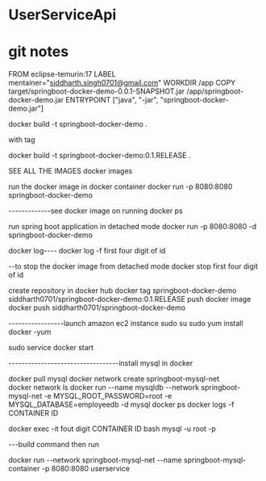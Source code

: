# UserServiceApi
# git notes
FROM eclipse-temurin:17
LABEL mentainer="siddharth.singh0701@gmail.com"
WORKDIR /app
COPY target/springboot-docker-demo-0.0.1-SNAPSHOT.jar /app/springboot-docker-demo.jar
ENTRYPOINT ["java", "-jar", "springboot-docker-demo.jar"]



docker build -t springboot-docker-demo .

with tag

docker build -t springboot-docker-demo:0.1.RELEASE .

SEE ALL THE IMAGES
docker images

run the docker image in docker container
docker run -p 8080:8080 springboot-docker-demo

-------------see docker image on running
docker ps

run spring boot application in detached mode 
docker run -p 8080:8080 -d springboot-docker-demo

docker log----
docker log -f first four digit of id

--to stop the docker image from detached mode
docker stop first four digit of id

create repository in docker hub
docker tag springboot-docker-demo siddharth0701/springboot-docker-demo:0.1.RELEASE
push docker image
docker push siddharth0701/springboot-docker-demo

-----------------launch amazon ec2 instance
sudo su
sudo yum install docker -yum

sudo service docker start

----------------------------------install mysql in docker

docker pull mysql
docker network create springboot-mysql-net  
docker network ls
docker run --name mysqldb --network springboot-mysql-net -e MYSQL_ROOT_PASSWORD=root -e MYSQL_DATABASE=employeedb -d mysql
docker ps
docker logs -f CONTAINER ID

docker exec -it  fout digit CONTAINER ID bash
mysql -u root -p

---build command then run 

docker run --network springboot-mysql-net --name springboot-mysql-container -p 8080:8080 userservice




